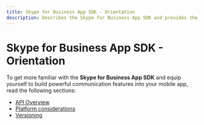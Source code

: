 ```yaml
---
title: Skype for Business App SDK - Orientation
description: Describes the Skype for Business App SDK and provides the API Overview, Platform considerations, and Versioning resources.
---
```

# Skype for Business App SDK - Orientation

To get more familiar with the **Skype for Business App SDK** and equip yourself to build powerful communication features into your mobile app, read the following sections:

- [API Overview](APIoverview.md)
- [Platform considerations](PlatformConsiderations.md)
- [Versioning](Versioning.md)

